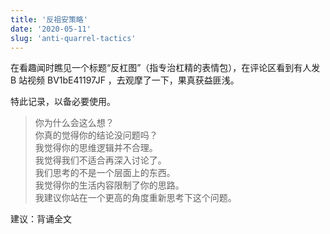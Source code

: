 ```yaml
---
title: '反祖安策略'
date: '2020-05-11'
slug: 'anti-quarrel-tactics'
---
```


在看趣闻时瞧见一个标题“反杠图”（指专治杠精的表情包），在评论区看到有人发 B 站视频 BV1bE41197JF ，去观摩了一下，果真获益匪浅。

特此记录，以备必要使用。

> 你为什么会这么想？  
> 你真的觉得你的结论没问题吗？  
> 我觉得你的思维逻辑并不合理。  
> 我觉得我们不适合再深入讨论了。  
> 我们思考的不是一个层面上的东西。  
> 我觉得你的生活内容限制了你的思路。  
> 我建议你站在一个更高的角度重新思考下这个问题。

建议：背诵全文

